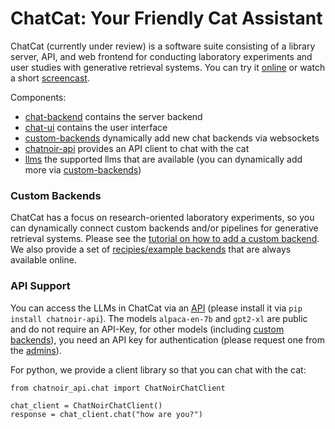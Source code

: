# ChatCat: Your Friendly Cat Assistant

ChatCat (currently under review) is a software suite consisting of a library server, API, and web frontend for conducting laboratory experiments and user studies with generative retrieval systems. You can try it [online](https://chat.web.webis.de/) or watch a short [screencast](https://chat.web.webis.de/t/screencast-of-chatcat).

Components:
- [chat-backend](chat-backend) contains the server backend
- [chat-ui](chat-ui) contains the user interface
- [custom-backends](custom-backends) dynamically add new chat backends via websockets
- [chatnoir-api](api-support) provides an API client to chat with the cat
- [llms](llms) the supported llms that are available (you can dynamically add more via [custom-backends](custom-backends))

### Custom Backends

ChatCat has a focus on research-oriented laboratory experiments, so you can dynamically connect custom backends and/or pipelines for generative retrieval systems. Please see the [tutorial on how to add a custom backend](custom-backends). We also provide a set of [recipies/example backends](custom-backends/recipies) that are always available online.


### API Support

You can access the LLMs in ChatCat via an [API](https://github.com/chatnoir-eu/chatnoir-api) (please install it via `pip install chatnoir-api`).
The models `alpaca-en-7b` and `gpt2-xl` are public and do not require an API-Key, for other models (including [custom backends](custom-backends)), you need an API key for authentication (please request one from the [admins](mailto:maik.froebe@uni-jena.de)).

For python, we provide a client library so that you can chat with the cat:
```
from chatnoir_api.chat import ChatNoirChatClient

chat_client = ChatNoirChatClient()
response = chat_client.chat("how are you?")
```

